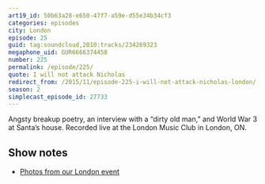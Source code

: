 ```yaml
---
art19_id: 50b63a28-e650-47f7-a59e-d55e34b34cf3
categories: episodes
city: London
episode: 25
guid: tag:soundcloud,2010:tracks/234269323
megaphone_uid: GUR6666374458
number: 225
permalink: /episode/225/
quote: I will not attack Nicholas
redirect_from: /2015/11/episode-225-i-will-not-attack-nicholas-london/
season: 2
simplecast_episode_id: 27733
---
```


Angsty breakup poetry, an interview with a “dirty old man,” and World War 3 at Santa’s house. Recorded live at the London Music Club in London, ON.

## Show notes
- [Photos from our London event](https://www.facebook.com/media/set/?set=a.10153438882543600.1073741852.121054468599&type=1&l=972044eea5)